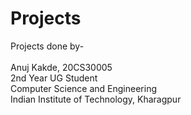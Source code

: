 # Projects

Projects done by-<br><br>
Anuj Kakde, 20CS30005<br>
2nd Year UG Student<br>
Computer Science and Engineering<br>
Indian Institute of Technology, Kharagpur<br>
